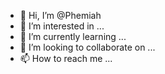 - 👋 Hi, I’m @Phemiah
- 👀 I’m interested in ...
- 🌱 I’m currently learning ...
- 💞️ I’m looking to collaborate on ...
- 📫 How to reach me ...

<!---
Phemiah/Phemiah is a ✨ special ✨ repository because its `README.md` (this file) appears on your GitHub profile.
You can click the Preview link to take a look at your changes.
--->
